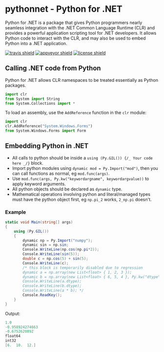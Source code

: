 # pythonnet - Python for .NET

Python for .NET is a package that gives Python programmers nearly
seamless integration with the .NET Common Language Runtime (CLR) and
provides a powerful application scripting tool for .NET developers.
It allows Python code to interact with the CLR, and may also be used to
embed Python into a .NET application.

[![travis shield][]](https://travis-ci.org/pythonnet/pythonnet)
[![appveyor shield][]](https://ci.appveyor.com/project/pythonnet/pythonnet-0kq5d/branch/master)
[![license shield][]](./LICENSE)

## Calling .NET code from Python

Python for .NET allows CLR namespaces to be treated essentially
as Python packages.

```python
import clr
from System import String
from System.Collections import *
```

To load an assembly, use the `AddReference` function in the `clr` module:

```python
import clr
clr.AddReference("System.Windows.Forms")
from System.Windows.Forms import Form
```

## Embedding Python in .NET

-   All calls to python should be inside
    a `using (Py.GIL()) {/_ Your code here _/}` block.
-   Import python modules using `dynamic mod = Py.Import("mod")`,
    then you can call functions as normal, eg `mod.func(args)`.
-   Use `mod.func(args, Py.kw("keywordargname", keywordargvalue))`
    to apply keyword arguments.
-   All python objects should be declared as `dynamic` type.
-   Mathematical operations involving python and literal/managed types must
    have the python object first, eg `np.pi_2` works, `2_np.pi` doesn't.

### Example

```csharp
static void Main(string[] args)
{
    using (Py.GIL())
    {
        dynamic np = Py.Import("numpy");
        dynamic sin = np.sin;
        Console.WriteLine(np.cos(np.pi*2));
        Console.WriteLine(sin(5));
        double c = np.cos(5) + sin(5);
        Console.WriteLine(c);
        /* this block is temporarily disabled due to regression
        dynamic a = np.array(new List<float> { 1, 2, 3 });
        dynamic b = np.array(new List<float> { 6, 5, 4 }, Py.kw("dtype", np.int32));
        Console.WriteLine(a.dtype);
        Console.WriteLine(b.dtype);
        Console.WriteLine(a * b); */
        Console.ReadKey();
    }
}
```

Output:

```c
1.0
-0.958924274663
-0.6752620892
float64
int32
[6.  10.  12.]
```

[travis shield]: https://img.shields.io/travis/pythonnet/pythonnet/master.svg?style=flat-square

[appveyor shield]: https://img.shields.io/appveyor/ci/pythonnet/pythonnet-0kq5d/master.svg?style=flat-square&logo=data%3Aimage%2Fsvg%2Bxml%2C%3Csvg+xmlns%3D%27http%3A%2F%2Fwww.w3.org%2F2000%2Fsvg%27+width%3D%2740%27+height%3D%2740%27+viewBox%3D%270+0+40+40%27%3E%3Cpath+fill%3D%27%23BBB%27+d%3D%27M20+0c11+0+20+9+20+20s-9+20-20+20S0+31+0+20+9+0+20+0zm4.9+23.9c2.2-2.8+1.9-6.8-.9-8.9-2.7-2.1-6.7-1.6-9+1.2-2.2+2.8-1.9+6.8.9+8.9+2.8+2.1+6.8+1.6+9-1.2zm-10.7+13c1.2.5+3.8+1+5.1+1L28+25.3c2.8-4.2+2.1-9.9-1.8-13-3.5-2.8-8.4-2.7-11.9+0L2.2+21.6c.3+3.2+1.2+4.8+1.2+4.9l6.9-7.5c-.5+3.3.7+6.7+3.5+8.8+2.4+1.9+5.3+2.4+8.1+1.8l-7.7+7.3z%27%2F%3E%3C%2Fsvg%3E

[license shield]: https://img.shields.io/badge/license-MIT-blue.svg?style=flat-square
